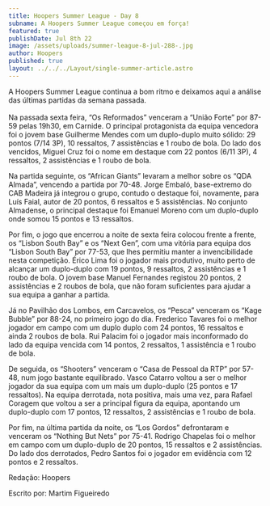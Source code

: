 ```yaml
---
title: Hoopers Summer League - Day 8
subname: A Hoopers Summer League começou em força!
featured: true
publishDate: Jul 8th 22
image: /assets/uploads/summer-league-8-jul-288-.jpg
author: Hoopers
published: true
layout: ../../../Layout/single-summer-article.astro
---
```


<!--StartFragment-->

A Hoopers Summer League continua a bom ritmo e deixamos aqui a análise das últimas partidas da semana passada.\
\
Na passada sexta feira, “Os Reformados” venceram a “União Forte” por 87-59 pelas 19h30, em Carnide. O principal protagonista da equipa vencedora foi o jovem base Guilherme Mendes com um duplo-duplo muito sólido: 29 pontos (7/14 3P), 10 ressaltos, 7 assistências e 1 roubo de bola. Do lado dos vencidos, Miguel Cruz foi o nome em destaque com 22 pontos (6/11 3P), 4 ressaltos, 2 assistências e 1 roubo de bola.

Na partida seguinte, os “African Giants” levaram a melhor sobre os “QDA Almada”, vencendo a partida por 70-48. Jorge Embaló, base-extremo do CAB Madeira já integrou o grupo, contudo o destaque foi, novamente, para Luís Faial, autor de 20 pontos, 6 ressaltos e 5 assistências. No conjunto Almadense, o principal destaque foi Emanuel Moreno com um duplo-duplo onde somou 15 pontos e 13 ressaltos.

Por fim, o jogo que encerrou a noite de sexta feira colocou frente a frente, os “Lisbon South Bay” e os “Next Gen”, com uma vitória para equipa dos “Lisbon South Bay” por 77-53, que lhes permitiu manter a invencibilidade nesta competição. Érico Lima foi o jogador mais produtivo, muito perto de alcançar um duplo-duplo com 19 pontos, 9 ressaltos, 2 assistências e 1 roubo de bola. O jovem base Manuel Fernandes registou 20 pontos, 2 assistências e 2 roubos de bola, que não foram suficientes para ajudar a sua equipa a ganhar a partida.

Já no Pavilhão dos Lombos, em Carcavelos, os “Pesca” venceram os “Kage Bubble” por 88-24, no primeiro jogo do dia. Frederico Tavares foi o melhor jogador em campo com um duplo duplo com 24 pontos, 16 ressaltos e ainda 2 roubos de bola. Rui Palacim foi o jogador mais inconformado do lado da equipa vencida com 14 pontos, 2 ressaltos, 1 assistência e 1 roubo de bola.

De seguida, os “Shooters” venceram o “Casa de Pessoal da RTP” por 57-48, num jogo bastante equilibrado. Vasco Catarro voltou a ser o melhor jogador da sua equipa com um mais um duplo-duplo (25 pontos e 17 ressaltos). Na equipa derrotada, nota positiva, mais uma vez, para Rafael Coragem que voltou a ser a principal figura da equipa, apontando um duplo-duplo com 17 pontos, 12 ressaltos, 2 assistências e 1 roubo de bola.

Por fim, na última partida da noite, os “Los Gordos” defrontaram e venceram os “Nothing But Nets” por 75-41. Rodrigo Chapelas foi o melhor em campo com um duplo-duplo de 20 pontos, 15 ressaltos e 2 assistências. Do lado dos derrotados, Pedro Santos foi o jogador em evidência com 12 pontos e 2 ressaltos.

Redação: Hoopers

Escrito por: Martim Figueiredo

<!--EndFragment-->
